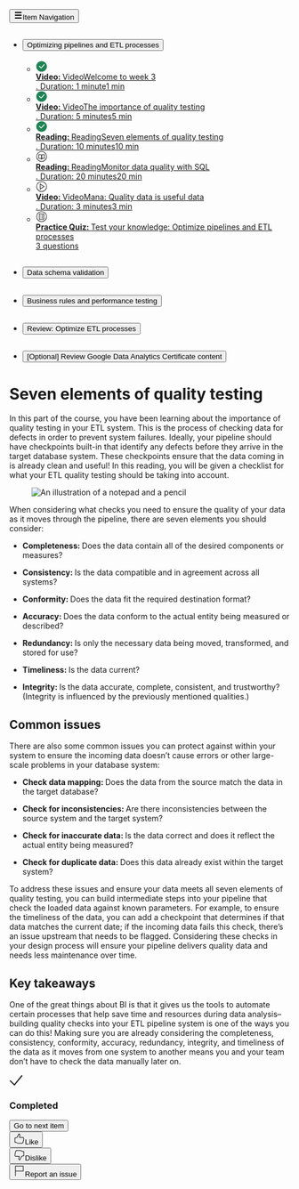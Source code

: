 <div class="cds-723 ItemPageLayout_content ItemPageLayout_scoped_max_width css-0 cds-724 cds-725 cds-grid-item"><div class="cds-902"><div class="cds-723 ItemPageLayout_navToggle css-0 cds-725 cds-grid-item cds-770"><button class="cds-856 cds-827 cds-829  css-uxa1mh cds-838 cds-button-disableElevation" tabindex="0" type="button"><span class="cds-828 cds-button-label"><span class="cds-851 cds-button-startIcon cds-854"><svg aria-hidden="true" fill="none" focusable="false" height="16" viewBox="0 0 16 16" width="16" id="cds-react-aria-916" class="css-0"><path fill-rule="evenodd" clip-rule="evenodd" d="M14 9H2V7h12v2zM14 4H2V2h12v2zM14 14H2v-2h12v2z" fill="currentColor"></path></svg></span>Item Navigation</span></button></div></div><div class="cds-723 ItemPageLayout_content_navigation css-0 cds-725 cds-grid-item cds-770 cds-775"><div class="ItemPageLayout_content_navigation_container"><div class="cds-902"></div><div class="cds-900"><div class="item-tools-and-content-container"><nav aria-label="Primary"><ul class="nostyle"><li><div class="rc-CollapsibleLesson"><h2 class="lesson-name headline-1-text color-primary-text highlighted"><button type="button" class="nostyle link-button" aria-expanded="true" aria-controls="aRuSt">Optimizing pipelines and ETL processes</button></h2><div class="item-list" id="aRuSt"><ul class="rc-LessonItems nostyle"><li><a data-click-key="open_course_home.item_layout.click.item_link" data-click-value="{&quot;course_id&quot;:&quot;Dx4kMgeyEe2xiRKaoDccyw&quot;,&quot;href&quot;:&quot;/learn/the-path-to-insights-data-models-and-pipelines/lecture/PyuqY/welcome-to-week-3&quot;,&quot;itemId&quot;:&quot;PyuqY&quot;,&quot;item_id&quot;:&quot;QJw8e&quot;,&quot;namespace&quot;:{&quot;action&quot;:&quot;click&quot;,&quot;app&quot;:&quot;open_course_home&quot;,&quot;component&quot;:&quot;item_link&quot;,&quot;page&quot;:&quot;item_layout&quot;},&quot;open_course_slug&quot;:&quot;the-path-to-insights-data-models-and-pipelines&quot;,&quot;schema_type&quot;:&quot;FRONTEND&quot;}" data-track="true" data-track-app="open_course_home" data-track-page="item_layout" data-track-action="click" data-track-component="item_link" data-track-href="/learn/the-path-to-insights-data-models-and-pipelines/lecture/PyuqY/welcome-to-week-3" href="/learn/the-path-to-insights-data-models-and-pipelines/lecture/PyuqY/welcome-to-week-3" class="nostyle" aria-label=" Video,Welcome to week 3 ,1 min estimated time to complete.,Completed"><div class="_1izmd02f rc-NavSingleItemDisplay"><div class="rc-NavItemIcon"><svg fill="#1F8354" class="_ufjrdd" viewBox="0 0 48 48" role="img" aria-labelledby="Completede4651bb1-28ea-43b7-90a6-d33134c86370 Completede4651bb1-28ea-43b7-90a6-d33134c86370Desc" xmlns="http://www.w3.org/2000/svg" style="fill: rgb(54, 59, 66); height: 20px; width: 20px; margin-right: 12px;"><title id="Completede4651bb1-28ea-43b7-90a6-d33134c86370">Completed</title><path d="M1 24C1 11.318375 11.318375 1 24 1s23 10.318375 23 23-10.318375 23-23 23S1 36.681625 1 24zm20.980957 4.2558594l-7.7418213-7.0596924L12 23.5592041l9.980957 9.6016846 15.2832032-16.4852295L34.9130859 14 21.980957 28.2558594z" fill="#1F8354" role="presentation"></path></svg></div><div><div class="rc-NavItemName caption-text"><strong>Video: </strong><span class="rc-A11yScreenReaderOnly">Video</span>Welcome to week 3</div><span class="rc-EffortText caption-text text-hint"><span class="rc-A11yScreenReaderOnly">. Duration: 1 minute</span><span aria-hidden="true">1 min</span></span></div></div></a></li><li><a data-click-key="open_course_home.item_layout.click.item_link" data-click-value="{&quot;course_id&quot;:&quot;Dx4kMgeyEe2xiRKaoDccyw&quot;,&quot;href&quot;:&quot;/learn/the-path-to-insights-data-models-and-pipelines/lecture/wsXMq/the-importance-of-quality-testing&quot;,&quot;itemId&quot;:&quot;wsXMq&quot;,&quot;item_id&quot;:&quot;QJw8e&quot;,&quot;namespace&quot;:{&quot;action&quot;:&quot;click&quot;,&quot;app&quot;:&quot;open_course_home&quot;,&quot;component&quot;:&quot;item_link&quot;,&quot;page&quot;:&quot;item_layout&quot;},&quot;open_course_slug&quot;:&quot;the-path-to-insights-data-models-and-pipelines&quot;,&quot;schema_type&quot;:&quot;FRONTEND&quot;}" data-track="true" data-track-app="open_course_home" data-track-page="item_layout" data-track-action="click" data-track-component="item_link" data-track-href="/learn/the-path-to-insights-data-models-and-pipelines/lecture/wsXMq/the-importance-of-quality-testing" href="/learn/the-path-to-insights-data-models-and-pipelines/lecture/wsXMq/the-importance-of-quality-testing" class="nostyle" aria-label=" Video,The importance of quality testing ,5 min estimated time to complete.,Completed"><div class="_1izmd02f rc-NavSingleItemDisplay"><div class="rc-NavItemIcon"><svg fill="#1F8354" class="_ufjrdd" viewBox="0 0 48 48" role="img" aria-labelledby="Completed2237a45e-f510-49a1-895c-63b2958f9dfc Completed2237a45e-f510-49a1-895c-63b2958f9dfcDesc" xmlns="http://www.w3.org/2000/svg" style="fill: rgb(54, 59, 66); height: 20px; width: 20px; margin-right: 12px;"><title id="Completed2237a45e-f510-49a1-895c-63b2958f9dfc">Completed</title><path d="M1 24C1 11.318375 11.318375 1 24 1s23 10.318375 23 23-10.318375 23-23 23S1 36.681625 1 24zm20.980957 4.2558594l-7.7418213-7.0596924L12 23.5592041l9.980957 9.6016846 15.2832032-16.4852295L34.9130859 14 21.980957 28.2558594z" fill="#1F8354" role="presentation"></path></svg></div><div><div class="rc-NavItemName caption-text"><strong>Video: </strong><span class="rc-A11yScreenReaderOnly">Video</span>The importance of quality testing</div><span class="rc-EffortText caption-text text-hint"><span class="rc-A11yScreenReaderOnly">. Duration: 5 minutes</span><span aria-hidden="true">5 min</span></span></div></div></a></li><li><a data-click-key="open_course_home.item_layout.click.item_link" data-click-value="{&quot;course_id&quot;:&quot;Dx4kMgeyEe2xiRKaoDccyw&quot;,&quot;href&quot;:&quot;/learn/the-path-to-insights-data-models-and-pipelines/supplement/QJw8e/seven-elements-of-quality-testing&quot;,&quot;itemId&quot;:&quot;QJw8e&quot;,&quot;item_id&quot;:&quot;QJw8e&quot;,&quot;namespace&quot;:{&quot;action&quot;:&quot;click&quot;,&quot;app&quot;:&quot;open_course_home&quot;,&quot;component&quot;:&quot;item_link&quot;,&quot;page&quot;:&quot;item_layout&quot;},&quot;open_course_slug&quot;:&quot;the-path-to-insights-data-models-and-pipelines&quot;,&quot;schema_type&quot;:&quot;FRONTEND&quot;}" data-track="true" data-track-app="open_course_home" data-track-page="item_layout" data-track-action="click" data-track-component="item_link" data-track-href="/learn/the-path-to-insights-data-models-and-pipelines/supplement/QJw8e/seven-elements-of-quality-testing" href="/learn/the-path-to-insights-data-models-and-pipelines/supplement/QJw8e/seven-elements-of-quality-testing" class="nostyle" aria-label="selected link,  Reading,Seven elements of quality testing ,10 min estimated time to complete.,Completed"><div class="_1izmd02f rc-NavSingleItemDisplay highlighted"><div class="rc-NavItemIcon"><svg fill="#1F8354" class="_ufjrdd" viewBox="0 0 48 48" role="img" aria-labelledby="Completedf70998ff-6672-4858-e03b-c527058ff473 Completedf70998ff-6672-4858-e03b-c527058ff473Desc" xmlns="http://www.w3.org/2000/svg" style="fill: rgb(54, 59, 66); height: 20px; width: 20px; margin-right: 12px;"><title id="Completedf70998ff-6672-4858-e03b-c527058ff473">Completed</title><path d="M1 24C1 11.318375 11.318375 1 24 1s23 10.318375 23 23-10.318375 23-23 23S1 36.681625 1 24zm20.980957 4.2558594l-7.7418213-7.0596924L12 23.5592041l9.980957 9.6016846 15.2832032-16.4852295L34.9130859 14 21.980957 28.2558594z" fill="#1F8354" role="presentation"></path></svg></div><div><div class="rc-NavItemName caption-text"><strong>Reading: </strong><span class="rc-A11yScreenReaderOnly">Reading</span>Seven elements of quality testing</div><span class="rc-EffortText caption-text text-hint"><span class="rc-A11yScreenReaderOnly">. Duration: 10 minutes</span><span aria-hidden="true">10 min</span></span></div></div></a></li><li><a data-click-key="open_course_home.item_layout.click.item_link" data-click-value="{&quot;course_id&quot;:&quot;Dx4kMgeyEe2xiRKaoDccyw&quot;,&quot;href&quot;:&quot;/learn/the-path-to-insights-data-models-and-pipelines/supplement/kSaud/monitor-data-quality-with-sql&quot;,&quot;itemId&quot;:&quot;kSaud&quot;,&quot;item_id&quot;:&quot;QJw8e&quot;,&quot;namespace&quot;:{&quot;action&quot;:&quot;click&quot;,&quot;app&quot;:&quot;open_course_home&quot;,&quot;component&quot;:&quot;item_link&quot;,&quot;page&quot;:&quot;item_layout&quot;},&quot;open_course_slug&quot;:&quot;the-path-to-insights-data-models-and-pipelines&quot;,&quot;schema_type&quot;:&quot;FRONTEND&quot;}" data-track="true" data-track-app="open_course_home" data-track-page="item_layout" data-track-action="click" data-track-component="item_link" data-track-href="/learn/the-path-to-insights-data-models-and-pipelines/supplement/kSaud/monitor-data-quality-with-sql" href="/learn/the-path-to-insights-data-models-and-pipelines/supplement/kSaud/monitor-data-quality-with-sql" class="nostyle" aria-label=" Reading,Monitor data quality with SQL ,20 min estimated time to complete."><div class="_1izmd02f rc-NavSingleItemDisplay"><div class="rc-NavItemIcon"><span class="rc-TooltipWrapper css-0"><div class="rc-ItemIcon horizontal-box css-1pg8bi"><svg aria-hidden="true" fill="none" focusable="false" height="20" viewBox="0 0 20 20" width="20" id="cds-react-aria-923" class="css-0" style="margin-right: 12px;"><g clip-path="url(#cds-react-aria-923_0)" fill-rule="evenodd" clip-rule="evenodd" fill="currentColor"><path d="M10 1.5a8.5 8.5 0 100 17 8.5 8.5 0 000-17zM.5 10a9.5 9.5 0 1119 0 9.5 9.5 0 01-19 0z"></path><path d="M4.36 6.29h4.366l.015.001A1.88 1.88 0 0110.5 8.035l.001.017v7.088l-1 .03a1.56 1.56 0 00-1.446-1.46H4.36V6.29zm1 1v5.42h2.741c.51.032.997.215 1.399.523V8.09a.88.88 0 00-.807-.8H5.36z"></path><path d="M11.274 6.29h4.366v7.42h-3.695a1.55 1.55 0 00-1.446 1.458L9.5 15.14V8.07h.5l-.499-.035A1.88 1.88 0 0111.26 6.29l.015-.001zm-.774 1.8v5.14a2.55 2.55 0 011.402-.52h2.738V7.29h-3.333a.88.88 0 00-.807.8z"></path></g><defs><clipPath id="cds-react-aria-923_0"><path fill="#fff" d="M0 0h20v20H0z"></path></clipPath></defs></svg></div></span></div><div><div class="rc-NavItemName caption-text"><strong>Reading: </strong><span class="rc-A11yScreenReaderOnly">Reading</span>Monitor data quality with SQL</div><span class="rc-EffortText caption-text text-hint"><span class="rc-A11yScreenReaderOnly">. Duration: 20 minutes</span><span aria-hidden="true">20 min</span></span></div></div></a></li><li><a data-click-key="open_course_home.item_layout.click.item_link" data-click-value="{&quot;course_id&quot;:&quot;Dx4kMgeyEe2xiRKaoDccyw&quot;,&quot;href&quot;:&quot;/learn/the-path-to-insights-data-models-and-pipelines/lecture/PKlO2/mana-quality-data-is-useful-data&quot;,&quot;itemId&quot;:&quot;PKlO2&quot;,&quot;item_id&quot;:&quot;QJw8e&quot;,&quot;namespace&quot;:{&quot;action&quot;:&quot;click&quot;,&quot;app&quot;:&quot;open_course_home&quot;,&quot;component&quot;:&quot;item_link&quot;,&quot;page&quot;:&quot;item_layout&quot;},&quot;open_course_slug&quot;:&quot;the-path-to-insights-data-models-and-pipelines&quot;,&quot;schema_type&quot;:&quot;FRONTEND&quot;}" data-track="true" data-track-app="open_course_home" data-track-page="item_layout" data-track-action="click" data-track-component="item_link" data-track-href="/learn/the-path-to-insights-data-models-and-pipelines/lecture/PKlO2/mana-quality-data-is-useful-data" href="/learn/the-path-to-insights-data-models-and-pipelines/lecture/PKlO2/mana-quality-data-is-useful-data" class="nostyle" aria-label=" Video,Mana: Quality data is useful data ,3 min estimated time to complete."><div class="_1izmd02f rc-NavSingleItemDisplay"><div class="rc-NavItemIcon"><span class="rc-TooltipWrapper css-0"><div class="rc-ItemIcon horizontal-box css-1pg8bi"><svg aria-hidden="true" fill="none" focusable="false" height="20" viewBox="0 0 20 20" width="20" id="cds-react-aria-925" class="css-0" style="margin-right: 12px;"><g clip-path="url(#cds-react-aria-925_0)" fill-rule="evenodd" clip-rule="evenodd" fill="currentColor"><path d="M10 1.5a8.5 8.5 0 100 17 8.5 8.5 0 000-17zM.5 10a9.5 9.5 0 1119 0 9.5 9.5 0 01-19 0z"></path><path d="M6.93 4.59L15.431 10 6.93 15.41V4.59zm1 1.82v7.18L13.569 10 7.93 6.41z"></path></g><defs><clipPath id="cds-react-aria-925_0"><path fill="#fff" d="M0 0h20v20H0z"></path></clipPath></defs></svg></div></span></div><div><div class="rc-NavItemName caption-text"><strong>Video: </strong><span class="rc-A11yScreenReaderOnly">Video</span>Mana: Quality data is useful data</div><span class="rc-EffortText caption-text text-hint"><span class="rc-A11yScreenReaderOnly">. Duration: 3 minutes</span><span aria-hidden="true">3 min</span></span></div></div></a></li><li><a data-click-key="open_course_home.item_layout.click.item_link" data-click-value="{&quot;course_id&quot;:&quot;Dx4kMgeyEe2xiRKaoDccyw&quot;,&quot;href&quot;:&quot;/learn/the-path-to-insights-data-models-and-pipelines/quiz/7LXDE/test-your-knowledge-optimize-pipelines-and-etl-processes&quot;,&quot;itemId&quot;:&quot;7LXDE&quot;,&quot;item_id&quot;:&quot;QJw8e&quot;,&quot;namespace&quot;:{&quot;action&quot;:&quot;click&quot;,&quot;app&quot;:&quot;open_course_home&quot;,&quot;component&quot;:&quot;item_link&quot;,&quot;page&quot;:&quot;item_layout&quot;},&quot;open_course_slug&quot;:&quot;the-path-to-insights-data-models-and-pipelines&quot;,&quot;schema_type&quot;:&quot;FRONTEND&quot;}" data-track="true" data-track-app="open_course_home" data-track-page="item_layout" data-track-action="click" data-track-component="item_link" data-track-href="/learn/the-path-to-insights-data-models-and-pipelines/quiz/7LXDE/test-your-knowledge-optimize-pipelines-and-etl-processes" href="/learn/the-path-to-insights-data-models-and-pipelines/quiz/7LXDE/test-your-knowledge-optimize-pipelines-and-etl-processes" class="nostyle" aria-label=" Practice Quiz,Test your knowledge: Optimize pipelines and ETL processes ,3 questions"><div class="_1izmd02f rc-NavSingleItemDisplay"><div class="rc-NavItemIcon"><span class="rc-TooltipWrapper css-0"><div class="rc-ItemIcon horizontal-box css-1pg8bi"><svg aria-hidden="true" fill="none" focusable="false" height="20" viewBox="0 0 20 20" width="20" id="cds-react-aria-924" class="css-0" style="margin-right: 12px;"><g clip-path="url(#cds-react-aria-924_0)" fill="currentColor"><path fill-rule="evenodd" clip-rule="evenodd" d="M5.5 4.5h9v11h-9v-11zm1 1v9h7v-9h-7z"></path><path fill-rule="evenodd" clip-rule="evenodd" d="M10 1.5a8.5 8.5 0 100 17 8.5 8.5 0 000-17zM.5 10a9.5 9.5 0 1119 0 9.5 9.5 0 01-19 0z"></path><path fill-rule="evenodd" clip-rule="evenodd" d="M10 6.98h2.41v1H10v-1zM10 9.39h2.41v1H10v-1zM10 11.8h2.41v1H10v-1z"></path><path d="M8.19 8.08a.6.6 0 100-1.2.6.6 0 000 1.2zM8.19 10.49a.6.6 0 100-1.2.6.6 0 000 1.2zM8.19 12.9a.6.6 0 100-1.2.6.6 0 000 1.2z"></path></g><defs><clipPath id="cds-react-aria-924_0"><path fill="#fff" d="M0 0h20v20H0z"></path></clipPath></defs></svg></div></span></div><div><div class="rc-NavItemName caption-text"><strong>Practice Quiz: </strong>Test your knowledge: Optimize pipelines and ETL processes</div><span class="rc-EffortText caption-text text-hint"><span>3 questions</span></span></div></div></a></li></ul></div></div></li><li><div class="rc-CollapsibleLesson"><h2 class="lesson-name headline-1-text color-primary-text"><button type="button" class="nostyle link-button" aria-expanded="false" aria-controls="ALVfj">Data schema validation</button></h2></div></li><li><div class="rc-CollapsibleLesson"><h2 class="lesson-name headline-1-text color-primary-text"><button type="button" class="nostyle link-button" aria-expanded="false" aria-controls="aBpvK">Business rules and performance testing</button></h2></div></li><li><div class="rc-CollapsibleLesson"><h2 class="lesson-name headline-1-text color-primary-text"><button type="button" class="nostyle link-button" aria-expanded="false" aria-controls="HEKRP">Review: Optimize ETL processes</button></h2></div></li><li><div class="rc-CollapsibleLesson"><h2 class="lesson-name headline-1-text color-primary-text"><button type="button" class="nostyle link-button" aria-expanded="false" aria-controls="bjHIj">[Optional] Review Google Data Analytics Certificate content</button></h2></div></li></ul></nav></div></div></div></div><div class="cds-723 ItemPageLayout_content_body css-1n0udd7 cds-724 cds-725 cds-grid-item cds-770" data-id="item-scroll-container"><div class="cds-723 css-0 cds-725 cds-grid-item cds-770 cds-810"><main class="item-page-content css-b5no2e" id="main" style="height: 100%;"><div class="rc-ReadingItem css-1htsf2o"><div class="css-jgflq0"><div><div class="reading-title css-1hxq2bi"><h1 class="cds-859 css-1diqjn6 cds-861" tabindex="-1">Seven elements of quality testing</h1><div class="css-1kuhxiq"></div></div><div class="rc-CML" dir="auto"><div><div data-track="true" data-track-app="open_course_home" data-track-page="item_layout" data-track-action="click" data-track-component="cml" role="presentation"><div data-track="true" data-track-app="open_course_home" data-track-page="item_layout" data-track-action="click" data-track-component="cml_link"><div data-testid="cml-viewer" class="css-1k5v0wb"><p><span><span>In this part of the course, you have been learning about the importance of quality testing in your ETL system. This is the process of checking data for defects in order to prevent system failures. Ideally, your pipeline should have checkpoints built-in that identify any defects before they arrive in the target database system. These checkpoints ensure that the data coming in is already clean and useful! In this reading, you will be given a checklist for what your ETL quality testing should be taking into account.</span></span></p><div><span><span></span></span><figure role="figure" contenteditable="false"><img src="https://d3c33hcgiwev3.cloudfront.net/imageAssetProxy.v1/bEkXulFQQ7eVL6HH-2Cglw_a49d386d4296443ba9b352fb05602bf1_BI_R-036_Pencil_and_paper-1-.png?expiry=1687046400000&amp;hmac=NrPBmODAs8GjuoMDFpweqt3PaCACpU3YXfuBEoqz8aQ" alt="An illustration of a notepad and a pencil" data-asset-id="bEkXulFQQ7eVL6HH-2Cglw" class="cml-image-default undefined"></figure></div><p><span><span>When considering what checks you need to ensure the quality of your data as it moves through the pipeline, there are seven elements you should consider:</span></span></p><ul><li><p><span><strong><span>Completeness: </span></strong></span><span><span>Does the data contain all of the desired components or measures?</span></span></p></li><li><p><span><strong><span>Consistency: </span></strong></span><span><span>Is the data compatible and in agreement across all systems?</span></span></p></li><li><p><span><strong><span>Conformity: </span></strong></span><span><span>Does the data fit the required destination format?</span></span></p></li><li><p><span><strong><span>Accuracy: </span></strong></span><span><span>Does the data conform to the actual entity being measured or described?</span></span></p></li><li><p><span><strong><span>Redundancy: </span></strong></span><span><span>Is only the necessary data being moved, transformed, and stored for use?</span></span></p></li><li><p><span><strong><span>Timeliness: </span></strong></span><span><span>Is the data current?</span></span></p></li><li><p><span><strong><span>Integrity: </span></strong></span><span><span>Is the data accurate, complete, consistent, and trustworthy? (Integrity is influenced by the previously mentioned qualities.)</span></span></p></li></ul><h2 data-heading-variant="h2semibold"><span><span>Common issues</span></span></h2><p><span><span>There are also some common issues you can protect against within your system to ensure the incoming data doesn’t cause errors or other large-scale problems in your database system:</span></span></p><ul><li><p><span><strong><span>Check data mapping: </span></strong></span><span><span>Does the data from the source match the data in the target database?</span></span></p></li><li><p><span><strong><span>Check for inconsistencies: </span></strong></span><span><span>Are there inconsistencies between the source system and the target system?</span></span></p></li><li><p><span><strong><span>Check for inaccurate data: </span></strong></span><span><span>Is the data correct and does it reflect the actual entity being measured?</span></span></p></li><li><p><span><strong><span>Check for duplicate data: </span></strong></span><span><span>Does this data already exist within the target system?</span></span></p></li></ul><p><span><span>To address these issues and ensure your data meets all seven elements of quality testing, you can build intermediate steps into your pipeline that check the loaded data against known parameters. For example, to ensure the timeliness of the data, you can add a checkpoint that determines if that data matches the current date; if the incoming data fails this check, there’s an issue upstream that needs to be flagged. Considering these checks in your design process will ensure your pipeline delivers quality data and needs less maintenance over time.</span></span></p><h2 data-heading-variant="h2semibold"><span><span>Key takeaways</span></span></h2><p><span><span>One of the great things about BI is that it gives us the tools to automate certain processes that help save time and resources during data analysis– building quality checks into your ETL pipeline system is one of the ways you can do this! Making sure you are already considering the completeness, consistency, conformity, accuracy, redundancy, integrity, and timeliness of the data as it moves from one system to another means you and your team don’t have to check the data manually later on.</span></span></p></div></div></div></div></div><div data-testid="reading-complete-container" class="css-rj3g7z"><div class="cds-723 css-1adbulh cds-724" data-testid="completed"><div class="cds-723 css-1xwg9v5 cds-725 cds-grid-item cds-732" data-testid="completed-text"><svg aria-hidden="true" fill="none" focusable="false" height="24" viewBox="0 0 24 24" width="24" id="cds-react-aria-929" class="css-duqyvt"><path fill-rule="evenodd" clip-rule="evenodd" d="M23.775 3.633L9.196 21.475.305 12.868l1.39-1.437 7.33 7.094 13.2-16.158 1.55 1.266z" fill="currentColor"></path></svg><h3 class="cds-859 css-qht859 cds-861">Completed</h3></div><div class="cds-723 css-0 cds-725 cds-grid-item"><button class="cds-856 cds-827 cds-829 css-tts45a cds-838 cds-button-disableElevation" tabindex="0" type="submit" data-testid="next-item"><span class="cds-828 cds-button-label">Go to next item</span></button></div></div></div></div></div><div class="css-15drdcr"><div class="rc-ItemFeedback undefined"><div class="rc-ItemFeedbackContent horizontal-box css-lfchfm"><div data-testid="like-button" class="css-e40v4"><div class="rc-LikeContent"><div><button class="cds-856 cds-827 cds-829  css-e9x0y0 cds-838 cds-button-disableElevation" tabindex="0" type="button" aria-pressed="false"><span class="cds-828 cds-button-label"><span class="cds-851 cds-button-startIcon cds-854"><svg aria-hidden="true" fill="none" focusable="false" height="20" viewBox="0 0 20 20" width="20" id="cds-react-aria-926" class="css-1qgnve6"><path fill-rule="evenodd" clip-rule="evenodd" d="M9.2.59v0h.018a1.322 1.322 0 01.135.01 2.393 2.393 0 011.27.532c.692.586 1.09 1.655.664 3.463l-.001.004c-.116.471-.382 1.57-.574 2.381H15.6c1.325 0 2.118.458 2.531 1.163.37.63.37 1.364.369 1.776v.031a.503.503 0 01-.009.093L18 9.95l.491.093-.097.512c-.06.312-.14.737-.228 1.187a68.647 68.647 0 01-.48 2.327c-.052.212-.1.416-.146.612-.127.534-.239 1.002-.35 1.4-.152.541-.32 1.01-.565 1.381a2.052 2.052 0 01-1.052.83c-.434.157-.954.208-1.573.208H8.385a6.5 6.5 0 01-4.183-1.69H2a.5.5 0 01-.5-.5v-8a.5.5 0 01.5-.5h1.6c.7 0 1.181-.18 1.577-.514.417-.352.78-.908 1.17-1.739l.008-.015 2.4-4.68A.5.5 0 019.2.59zm8.3 9.314c-.001-.432-.018-.891-.231-1.255-.187-.317-.594-.669-1.669-.669h-5.52a.5.5 0 01-.487-.613c.17-.732.57-2.39.72-3.004.373-1.58-.028-2.206-.336-2.468a1.31 1.31 0 00-.496-.256L7.249 5.99c-.408.865-.844 1.577-1.426 2.069-.604.51-1.324.75-2.223.75H2.5v7h1.9a.5.5 0 01.348.141 5.5 5.5 0 003.66 1.55H14c.58 0 .963-.052 1.232-.15.249-.09.415-.223.558-.44.157-.237.29-.58.437-1.1.106-.377.21-.816.335-1.341l.152-.637v-.003c.097-.39.294-1.375.47-2.28l.228-1.182.088-.464z" fill="currentColor"></path></svg></span>Like</span></button></div></div></div><div data-testid="dislike-button" class="css-e40v4"><div class="rc-LikeContent"><div><button class="cds-856 cds-827 cds-829  css-e9x0y0 cds-838 cds-button-disableElevation" tabindex="0" type="button" aria-pressed="false"><span class="cds-828 cds-button-label"><span class="cds-851 cds-button-startIcon cds-854"><svg aria-hidden="true" fill="none" focusable="false" height="20" viewBox="0 0 20 20" width="20" id="cds-react-aria-927" class="css-1qgnve6"><path fill-rule="evenodd" clip-rule="evenodd" d="M4.427 1.719C4.86 1.56 5.38 1.51 6 1.51h5.616a6.5 6.5 0 014.183 1.7H18a.5.5 0 01.5.5v8a.5.5 0 01-.5.5h-1.6c-.7 0-1.18.181-1.576.518-.417.355-.78.913-1.172 1.745l-.006.013-2.4 4.74a.5.5 0 01-.446.274V19v.5h-.018a1.486 1.486 0 01-.136-.01 2.367 2.367 0 01-1.273-.543c-.688-.593-1.085-1.675-.66-3.51l.001-.006c.116-.471.382-1.57.574-2.381H4.4c-1.324 0-2.116-.458-2.53-1.155-.37-.624-.37-1.346-.37-1.736v-.029c0-.03.003-.06.008-.09l.027-.143a311.478 311.478 0 01.299-1.587c.174-.907.376-1.937.48-2.358l.146-.612c.127-.537.238-1.007.35-1.406.152-.543.32-1.012.565-1.384a2.051 2.051 0 011.052-.831zM2.5 10.176c.001.406.018.852.23 1.209.186.313.594.665 1.67.665h5.52a.5.5 0 01.487.613c-.17.732-.57 2.39-.72 3.003-.374 1.613.028 2.256.34 2.524.16.138.339.216.491.26l2.233-4.41c.408-.865.844-1.58 1.425-2.073.603-.513 1.323-.757 2.224-.757h1.1v-7h-1.9a.5.5 0 01-.349-.142 5.5 5.5 0 00-3.659-1.558H6c-.58 0-.963.051-1.232.149-.248.09-.415.224-.558.441-.157.238-.29.582-.437 1.104-.106.377-.21.818-.335 1.346l-.152.637v.003c-.097.389-.294 1.388-.47 2.308a292.255 292.255 0 00-.298 1.582l-.018.096z" fill="currentColor"></path></svg></span>Dislike</span></button></div></div></div><div class="css-e40v4"><div class="rc-FlagContent css-8dn4zy" id="flagcontent-4dc47880-4d8c-42c8-d6e8-3d5bfa8e90fc"><button class="cds-856 cds-827 cds-829  css-e9x0y0 cds-838 cds-button-disableElevation" tabindex="0" type="button" aria-expanded="false" data-testid="flag-content-button" aria-label="Report an issue"><span class="cds-828 cds-button-label"><span class="cds-851 cds-button-startIcon cds-854"><svg aria-hidden="true" fill="none" focusable="false" height="20" viewBox="0 0 20 20" width="20" data-testid="unselectedFlagIcon" id="cds-react-aria-928" class="css-1qgnve6"><path fill-rule="evenodd" clip-rule="evenodd" d="M2.5.5h15v10h-14V19h-1V.5zm1 9h13v-8h-13v8z" fill="currentColor"></path></svg></span>Report an issue</span></button><div role="alert" aria-live="polite"><span></span></div><div class="ReactModalPortal"></div></div></div></div></div></div></div><div data-testid="faker"></div></main></div></div></div>
